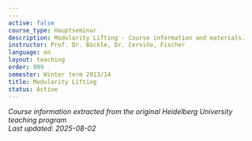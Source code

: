 ```yaml
---
---
active: false
course_type: Hauptseminar
description: Modularity Lifting - Course information and materials.
instructor: Prof. Dr. Böckle, Dr. Cerviño, Fischer
language: en
layout: teaching
order: 999
semester: Winter term 2013/14
title: Modularity Lifting
status: Active
---
```



*Course information extracted from the original Heidelberg University teaching program*  
*Last updated: 2025-08-02*